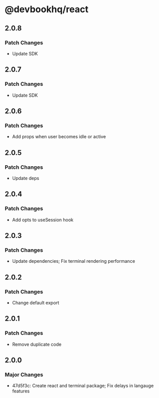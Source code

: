 # @devbookhq/react

## 2.0.8

### Patch Changes

- Update SDK

## 2.0.7

### Patch Changes

- Update SDK

## 2.0.6

### Patch Changes

- Add props when user becomes idle or active

## 2.0.5

### Patch Changes

- Update deps

## 2.0.4

### Patch Changes

- Add opts to useSession hook

## 2.0.3

### Patch Changes

- Update dependencies; Fix terminal rendering performance

## 2.0.2

### Patch Changes

- Change default export

## 2.0.1

### Patch Changes

- Remove duplicate code

## 2.0.0

### Major Changes

- 47d5f3c: Create react and terminal package; Fix delays in langauge features
